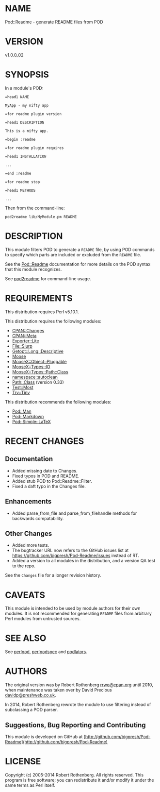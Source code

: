 # NAME

Pod::Readme - generate README files from POD

# VERSION

v1.0.0\_02

# SYNOPSIS

In a module's POD:

    =head1 NAME

    MyApp - my nifty app

    =for readme plugin version

    =head1 DESCRIPTION

    This is a nifty app.

    =begin :readme

    =for readme plugin requires

    =head1 INSTALLATION

    ...

    =end :readme

    =for readme stop

    =head1 METHODS

    ...

Then from the command-line:

    pod2readme lib/MyModule.pm README

# DESCRIPTION

This module filters POD to generate a `README` file, by using POD
commands to specify which parts are included or excluded from the
`README` file.

See the [Pod::Readme](https://metacpan.org/pod/Pod::Readme) documentation for more details on the POD
syntax that this module recognizes.

See [pod2readme](https://metacpan.org/pod/pod2readme) for command-line usage.

# REQUIREMENTS

This distribution requires Perl v5.10.1.

This distribution requires the following modules:

- [CPAN::Changes](https://metacpan.org/pod/CPAN::Changes)
- [CPAN::Meta](https://metacpan.org/pod/CPAN::Meta)
- [Exporter::Lite](https://metacpan.org/pod/Exporter::Lite)
- [File::Slurp](https://metacpan.org/pod/File::Slurp)
- [Getopt::Long::Descriptive](https://metacpan.org/pod/Getopt::Long::Descriptive)
- [Moose](https://metacpan.org/pod/Moose)
- [MooseX::Object::Pluggable](https://metacpan.org/pod/MooseX::Object::Pluggable)
- [MooseX::Types::IO](https://metacpan.org/pod/MooseX::Types::IO)
- [MooseX::Types::Path::Class](https://metacpan.org/pod/MooseX::Types::Path::Class)
- [namespace::autoclean](https://metacpan.org/pod/namespace::autoclean)
- [Path::Class](https://metacpan.org/pod/Path::Class) (version 0.33)
- [Test::Most](https://metacpan.org/pod/Test::Most)
- [Try::Tiny](https://metacpan.org/pod/Try::Tiny)

This distribution recommends the following modules:

- [Pod::Man](https://metacpan.org/pod/Pod::Man)
- [Pod::Markdown](https://metacpan.org/pod/Pod::Markdown)
- [Pod::Simple::LaTeX](https://metacpan.org/pod/Pod::Simple::LaTeX)

# RECENT CHANGES

## Documentation

- Added missing date to Changes.
- Fixed typos in POD and README.
- Added stub POD to Pod::Readme::Filter.
- Fixed a daft typo in the Changes file.

## Enhancements

- Added parse\_from\_file and parse\_from\_filehandle methods for backwards compatability.

## Other Changes

- Added more tests.
- The bugtracker URL now refers to the GitHub issues list at https://github.com/bigpresh/Pod-Readme/issues instead of RT.
- Added a version to all modules in the distribution, and a version QA test to the repo.

See the `Changes` file for a longer revision history.

# CAVEATS

This module is intended to be used by module authors for their own
modules.  It is not recommended for generating `README` files from
arbitrary Perl modules from untrusted sources.

# SEE ALSO

See [perlpod](https://metacpan.org/pod/perlpod), [perlpodspec](https://metacpan.org/pod/perlpodspec) and [podlators](https://metacpan.org/pod/podlators).

# AUTHORS

The original version was by Robert Rothenberg <rrwo@cpan.org> until
2010, when maintenance was taken over by David Precious
<davidp@preshweb.co.uk>.

In 2014, Robert Rothenberg rewrote the module to use filtering instead
of subclassing a POD parser.

## Suggestions, Bug Reporting and Contributing

This module is developed on GitHub at
[http://github.com/bigpresh/Pod-Readme](http://github.com/bigpresh/Pod-Readme)

# LICENSE

Copyright (c) 2005-2014 Robert Rothenberg. All rights reserved.
This program is free software; you can redistribute it and/or
modify it under the same terms as Perl itself.
